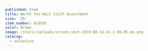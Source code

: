 ```yaml
---
published: true
title: Worth the Wait Sloth Assortment
size: '25'
item_number: 6185X5
color: Brown
image: /static/uploads/screen-shot-2019-08-14-at-2.00.05-pm.png
catalog:
  - valentine
---
```


